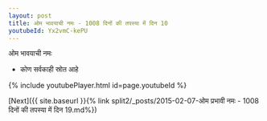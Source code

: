 ```yaml
---
layout: post
title: ओम भावयाची नमः - 1008 दिनों की तपस्या में दिन 10
youtubeId: Yx2vmC-kePU
---
```

 
 
 ओम भावयाची नमः  
 
 -  कोण सर्वकाही स्रोत आहे 
 
  
 
  
 
 
 
 
 
 


{% include youtubePlayer.html id=page.youtubeId %}
 
[Next]({{ site.baseurl }}{% link  split2/_posts/2015-02-07-ओम प्रभावी नमः - 1008 दिनों की तपस्या में दिन 19.md%})
 
